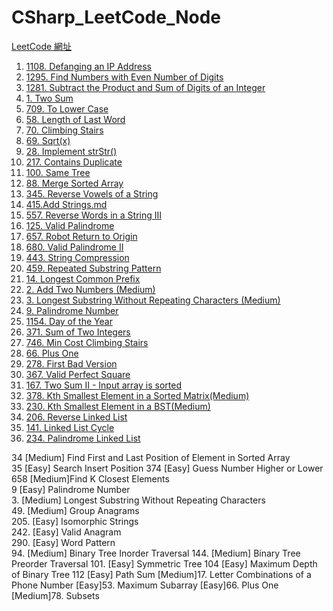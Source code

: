 # CSharp_LeetCode_Node

[LeetCode 網址](https://leetcode.com/problemset/all/)

1. [1108. Defanging an IP Address](https://hackmd.io/PLS8_ZrUTZCryUXE24gKoQ?view)
2. [1295. Find Numbers with Even Number of Digits](https://hackmd.io/GLMMhx_HRQaX4nR3Netp7g?view)
3. [1281. Subtract the Product and Sum of Digits of an Integer](https://hackmd.io/uef7pY8cSAWMYblZCK9L1g?view)
4. [1. Two Sum](https://hackmd.io/G-nNyBe9RlmRCWBmJ4GjKA?view)
5. [709. To Lower Case](https://hackmd.io/AgB_cGIjRryNlZlzmpPq3g?view)
6. [58. Length of Last Word](https://hackmd.io/sGfVFpRKRiqZ7SrhjncKIQ?view)
7. [70. Climbing Stairs](https://hackmd.io/OqEJiweDQOOIzuTlEMrKYg?view)
8. [69. Sqrt(x)](https://hackmd.io/A_tG70spSzeXmPYAJXvcGg?view)
9. [28. Implement strStr()](https://hackmd.io/rh1MY74YQV-oS2RDYr3DkQ?view)
10. [217. Contains Duplicate](https://hackmd.io/hTDX8vAzTZSVP9lvx9t8GQ?view)
11. [100. Same Tree](https://hackmd.io/vHHHMGkRTiGR4ouOQzuBAw?view)
12. [88. Merge Sorted Array](https://hackmd.io/8muWdCrGRwyFHFAf6hceew?view)
13. [345. Reverse Vowels of a String](https://hackmd.io/gd7a9YGBTIyr8DPLR2bzSQ?view)
14. [415.Add Strings.md](https://hackmd.io/7bHRBu0JQjGZ_k_psqaJEg?view#415-Add-Strings)
15. [557. Reverse Words in a String III](https://hackmd.io/pG4dypQ8Q_CMVQWKqmwwkA?view)
16. [125. Valid Palindrome](https://hackmd.io/IRBr7CJER-6e-axAZaLdOg?view)
17. [657. Robot Return to Origin](https://hackmd.io/lNkrJhfNSSmVqi1-7L_0KA?view)
18. [680. Valid Palindrome II](https://hackmd.io/7rIDSjevTQCvLOEElKscFw?view)
19. [443. String Compression](https://hackmd.io/3XpzMXSlRZSarrKxANf7Yg?view)
20. [459. Repeated Substring Pattern](https://hackmd.io/Yg-bWZN5Qv-UNCCDsalA7A?view)
21. [14. Longest Common Prefix](https://hackmd.io/pUzW6QZoSvWM-h3KSZYPVQ?view)
22. [2. Add Two Numbers (Medium)](https://hackmd.io/lTqT_-FRSUy2oOdXcKiSbw?view)
23. [3. Longest Substring Without Repeating Characters (Medium)](https://hackmd.io/5BDkMdhDSgqQlwUDWSoRbw?view)
24. [9. Palindrome Number](https://hackmd.io/e9m2dg11R8Co8k-2EnxCaA?view)
25. [1154. Day of the Year](https://hackmd.io/JbAHEXk3T92xTXEiqLsA2g?view)
26. [371. Sum of Two Integers](https://hackmd.io/0nvmxQGMQFSH5fpjIfv2DQ?view)
27. [746. Min Cost Climbing Stairs](https://hackmd.io/iv2UMjH-RKuRK0YeSoaNpQ?view)
28. [66. Plus One](https://hackmd.io/PVK63TBjS-eCrHH5A0GnGQ?view)
29. [278. First Bad Version](https://hackmd.io/2bWROuxjQS2NzfFdPBxklg?view)
30. [367. Valid Perfect Square](https://hackmd.io/NwofQxINT3SNpmW8WmqQPA?view)
31. [167. Two Sum II - Input array is sorted](https://hackmd.io/KrJVLbiLRNOOYx4yk3whuA?view)
32. [378. Kth Smallest Element in a Sorted Matrix(Medium)](https://hackmd.io/knHDcWFdRYipl_Qd2LXzfg?view)
33. [230. Kth Smallest Element in a BST(Medium)](https://hackmd.io/pb701uE0Q1eIjuRDU8pnnw?view)
34. [206. Reverse Linked List](https://hackmd.io/CC-tH5eaQmuesbWvZmN_OQ?view)
35. [141. Linked List Cycle](https://hackmd.io/dlbaS4VRSxa4oYPCBeLBHg?view)
36. [234. Palindrome Linked List](https://hackmd.io/ZAANbG-_TKOabDVJqauH2g?view)

34 [Medium] Find First and Last Position of Element in Sorted Array    
35 [Easy] Search Insert Position 
374 [Easy] Guess Number Higher or Lower    
658 [Medium]Find K Closest Elements  
9   [Easy] Palindrome Number   
3. [Medium] Longest Substring Without Repeating Characters    
49. [Medium] Group Anagrams    
205. [Easy] Isomorphic Strings  
242. [Easy] Valid Anagram  
290.  [Easy] Word Pattern   
94.   [Medium] Binary Tree Inorder Traversal
144. [Medium] Binary Tree Preorder Traversal
101. [Easy] Symmetric Tree
104  [Easy] Maximum Depth of Binary Tree
112  [Easy] Path Sum
[Medium]17. Letter Combinations of a Phone Number
[Easy]53. Maximum Subarray
[Easy]66. Plus One
[Medium]78. Subsets
